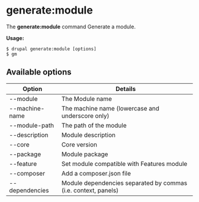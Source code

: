# generate:module
The **generate:module** command Generate a module.

**Usage:**
```
$ drupal generate:module [options] 
$ gm  
```

## Available options
Option | Details
-------|-------------
--module | The Module name
--machine-name | The machine name (lowercase and underscore only)
--module-path | The path of the module
--description | Module description
--core | Core version
--package | Module package
--feature | Set module compatible with Features module
--composer | Add a composer.json file
--dependencies | Module dependencies separated by commas (i.e. context, panels)
